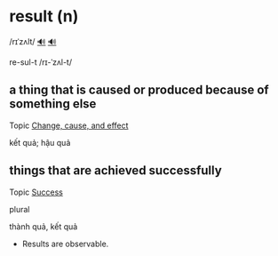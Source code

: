 # result (n)

/rɪˈzʌlt/ [🔊](https://www.oxfordlearnersdictionaries.com/media/english/uk_pron/r/res/resul/result__gb_3.mp3) [🔊](https://www.oxfordlearnersdictionaries.com/media/english/us_pron/r/res/resul/result__us_1.mp3)

re-sul-t /rɪ-ˈzʌl-t/

## a thing that is caused or produced because of something else

Topic [Change, cause, and effect](../topics/change-cause-and-effect.md#change-cause--effect)

kết quả; hậu quả

## things that are achieved successfully

Topic [Success](../topics/success.md#success)

plural

thành quả, kết quả

- Results are observable.